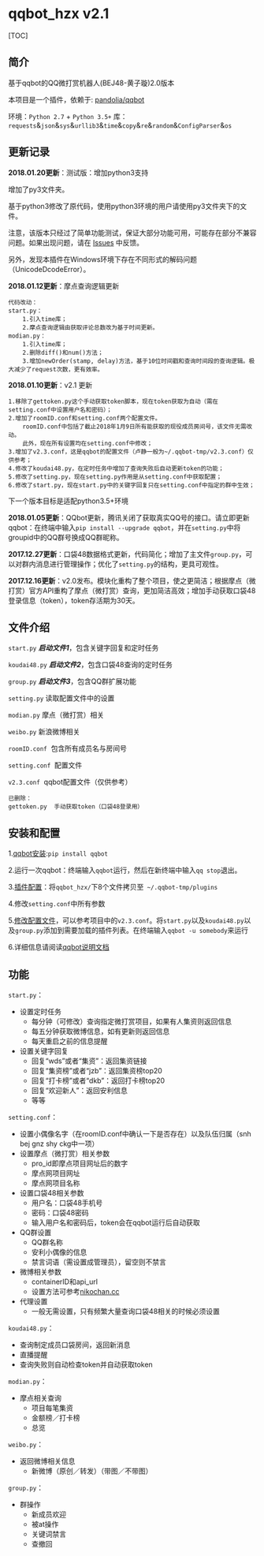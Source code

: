 # qqbot_hzx v2.1
[TOC]
## 简介
基于qqbot的QQ微打赏机器人(BEJ48-黄子璇)2.0版本


本项目是一个插件，依赖于: [pandolia/qqbot](https://github.com/pandolia/qqbot) 


环境：`Python 2.7` + `Python 3.5+`
库：`requests`&`json`&`sys`&`urllib3`&`time`&`copy`&`re`&`random`&`ConfigParser`&`os`


##  更新记录


**2018.01.20更新**：测试版：增加python3支持


增加了py3文件夹。

基于python3修改了原代码，使用python3环境的用户请使用py3文件夹下的文件。

注意，该版本只经过了简单功能测试，保证大部分功能可用，可能存在部分不兼容问题。如果出现问题，请在 [Issues](https://github.com/chinshin/qqbot_hzx/issues) 中反馈。

另外，发现本插件在Windows环境下存在不同形式的解码问题（UnicodeDcodeError）。


**2018.01.12更新**：摩点查询逻辑更新

```
代码改动：
start.py：
	1.引入time库；
	2.摩点查询逻辑由获取评论总数改为基于时间更新。
modian.py：
	1.引入time库；
	2.删除diff()和num()方法；
	3.增加newOrder(stamp, delay)方法，基于10位时间戳和查询时间段的查询逻辑。极大减少了request次数，更有效率。
```


**2018.01.10更新**：v2.1 更新

```
1.移除了gettoken.py这个手动获取token脚本，现在token获取为自动（需在setting.conf中设置用户名和密码）；
2.增加了roomID.conf和setting.conf两个配置文件。
	roomID.conf中包括了截止2018年1月9日所有能获取的现役成员房间号，该文件无需改动。
	此外，现在所有设置均在setting.conf中修改；
3.增加了v2.3.conf，这是qqbot的配置文件（卢静一般为~/.qqbot-tmp/v2.3.conf）仅供参考；
4.修改了koudai48.py，在定时任务中增加了查询失败后自动更新token的功能；
5.修改了setting.py，现在setting.py作用是从setting.conf中获取配置；
6.修改了start.py，现在start.py中的关键字回复只在setting.conf中指定的群中生效；
```
下一个版本目标是适配python3.5+环境


**2018.01.05更新**：QQbot更新，腾讯关闭了获取真实QQ号的接口。请立即更新qqbot：在终端中输入`pip install --upgrade qqbot`，并在`setting.py`中将groupid中的QQ群号换成QQ群昵称。


**2017.12.27更新**：口袋48数据格式更新，代码简化；增加了主文件`group.py`，可以对群内消息进行管理操作；优化了`setting.py`的结构，更具可观性。


**2017.12.16更新**：v2.0发布。模块化重构了整个项目，使之更简洁；根据摩点（微打赏）官方API重构了摩点（微打赏）查询，更加简洁高效；增加手动获取口袋48登录信息（token），token存活期为30天。

## 文件介绍


`start.py`  ***启动文件1***，包含关键字回复和定时任务


`koudai48.py` ***启动文件2***，包含口袋48查询的定时任务


`group.py` ***启动文件3***，包含QQ群扩展功能


`setting.py`  读取配置文件中的设置


`modian.py`  摩点（微打赏）相关


`weibo.py`  新浪微博相关


`roomID.conf`  包含所有成员名与房间号


`setting.conf`  配置文件


`v2.3.conf`  qqbot配置文件（仅供参考）



```
已删除：
gettoken.py  手动获取token（口袋48登录用）
```



##  安装和配置
  1.[qqbot安装](https://github.com/pandolia/qqbot#二安装方法):`pip install qqbot`
  
  2.运行一次qqbot：终端输入`qqbot`运行，然后在新终端中输入`qq stop`退出。
  
  3.[插件配置](https://github.com/pandolia/qqbot#插件的配置-pluginpath-和-plugins-)：将`qqbot_hzx/`下8个文件拷贝至` ~/.qqbot-tmp/plugins`

  4.修改`setting.conf`中所有参数
  
  5.[修改配置文件](https://github.com/pandolia/qqbot#配置文件的使用方法)，可以参考项目中的`v2.3.conf`。将`start.py`以及`koudai48.py`以及`group.py`添加到需要加载的插件列表。在终端输入`qqbot -u somebody`来运行
  
  6.详细信息请阅读[qqbot说明文档](https://github.com/pandolia/qqbot/blob/master/README.MD)

##  功能
`start.py`：


  * 设置定时任务
    - 每分钟（可修改）查询指定微打赏项目，如果有人集资则返回信息
    - 每五分钟获取微博信息，如有更新则返回信息
    - 每天重启之前的信息提醒
  * 设置关键字回复
    - 回复“wds”或者“集资”：返回集资链接
    - 回复“集资榜”或者“jzb”：返回集资榜top20
    - 回复“打卡榜”或者“dkb”：返回打卡榜top20
    - 回复“欢迎新人”：返回安利信息
    - 等等


`setting.conf`：


  * 设置小偶像名字（在roomID.conf中确认一下是否存在）以及队伍归属（snh bej gnz shy ckg中一项）
  * 设置摩点（微打赏）相关参数
    - pro_id即摩点项目网址后的数字
    - 摩点网项目网址
    - 摩点网项目名称
  * 设置口袋48相关参数
  	- 用户名：口袋48手机号
  	- 密码：口袋48密码
  	- 输入用户名和密码后，token会在qqbot运行后自动获取
  * QQ群设置
  	- QQ群名称
  	- 安利小偶像的信息
  	- 禁言词语（需设置成管理员），留空则不禁言
  * 微博相关参数
    - containerID和api_url
    - 设置方法可参考[nikochan.cc](http://www.nikochan.cc/2017/08/03/Crawlerweibonotloggin/)
  * 代理设置
	- 一般无需设置，只有频繁大量查询口袋48相关的时候必须设置


`koudai48.py`：


  * 查询制定成员口袋房间，返回新消息
  * 直播提醒
  * 查询失败则自动检查token并自动获取token


`modian.py`：


  * 摩点相关查询
    - 项目每笔集资
    - 金额榜／打卡榜
    - 总览


`weibo.py`：


  * 返回微博相关信息
    - 新微博（原创／转发）（带图／不带图）


`group.py`：


  * 群操作
    - 新成员欢迎
    - 被at操作
    - 关键词禁言
    - 查撤回